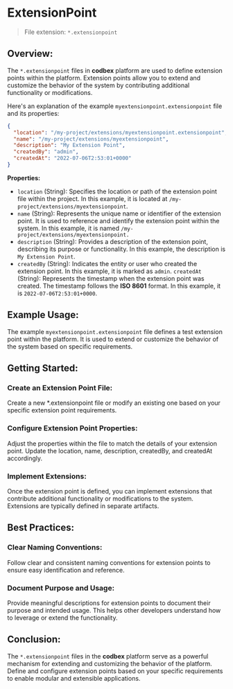 # ExtensionPoint

> File extension: `*.extensionpoint`

## Overview:

The `*.extensionpoint` files in __codbex__ platform are used to define extension points within the platform. Extension points allow you to extend and customize the behavior of the system by contributing additional functionality or modifications.

Here's an explanation of the example `myextensionpoint.extensionpoint` file and its properties:

```json
{
  "location": "/my-project/extensions/myextensionpoint.extensionpoint",
  "name": "/my-project/extensions/myextensionpoint",
  "description": "My Extension Point",
  "createdBy": "admin",
  "createdAt": "2022-07-06T2:53:01+0000"
}
```

**Properties:**

* `location` (String): Specifies the location or path of the extension point file within the project. In this example, it is located at `/my-project/extensions/myextensionpoint`.
* `name` (String): Represents the unique name or identifier of the extension point. It is used to reference and identify the extension point within the system. In this example, it is named `/my-project/extensions/myextensionpoint.`
* `description` (String): Provides a description of the extension point, describing its purpose or functionality. In this example, the description is `My Extension Point`.
* `createdBy` (String): Indicates the entity or user who created the extension point. In this example, it is marked as `admin`.
`createdAt` (String): Represents the timestamp when the extension point was created. The timestamp follows the **ISO 8601** format. In this example, it is `2022-07-06T2:53:01+0000`.

## Example Usage:

The example `myextensionpoint.extensionpoint` file defines a test extension point within the platform. It is used to extend or customize the behavior of the system based on specific requirements.

## Getting Started:

### Create an Extension Point File:

Create a new *.extensionpoint file or modify an existing one based on your specific extension point requirements.

### Configure Extension Point Properties:

Adjust the properties within the file to match the details of your extension point. Update the location, name, description, createdBy, and createdAt accordingly.

### Implement Extensions:

Once the extension point is defined, you can implement extensions that contribute additional functionality or modifications to the system. Extensions are typically defined in separate artifacts.

## Best Practices:

### Clear Naming Conventions:

Follow clear and consistent naming conventions for extension points to ensure easy identification and reference.

### Document Purpose and Usage:

Provide meaningful descriptions for extension points to document their purpose and intended usage. This helps other developers understand how to leverage or extend the functionality.

## Conclusion:

The `*.extensionpoint` files in the __codbex__ platform serve as a powerful mechanism for extending and customizing the behavior of the platform. Define and configure extension points based on your specific requirements to enable modular and extensible applications.